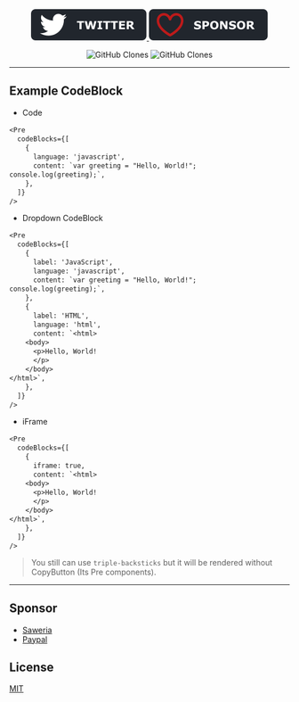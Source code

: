 <div align="center">
  <a href="https://aghea.vercel.app/twitter">
  <img src="public/twitter-badge.svg" alt="Follow me on Twitter"/>
</a>
  <a href="https://saweria.co/agcrisbp">
    <img src="public/sponsor-badge.svg" alt="Sponsor This Repo" />
  </a>
  
</div>

<p align="center">
    <img alt='GitHub Clones' src='https://img.shields.io/badge/dynamic/json?color=success&label=Clone&query=count&url=https://gist.githubusercontent.com/agcrisbp/e4ef17ae8fc3c995010a3b66a395735f/raw/clone.json&logo=github'>
    <img alt='GitHub Clones' src='https://img.shields.io/badge/dynamic/json?color=success&label=Unique&query=uniques&url=https://gist.githubusercontent.com/agcrisbp/e4ef17ae8fc3c995010a3b66a395735f/raw/clone.json&logo=githubactions&logoColor=white'>
</p>

---

## Example CodeBlock

- Code
```
<Pre
  codeBlocks={[
    {
      language: 'javascript',
      content: `var greeting = "Hello, World!";
console.log(greeting);`,
    },
  ]}
/>
```

- Dropdown CodeBlock
```
<Pre
  codeBlocks={[
    {
      label: 'JavaScript',
      language: 'javascript',
      content: `var greeting = "Hello, World!";
console.log(greeting);`,
    },
    {
      label: 'HTML',
      language: 'html',
      content: `<html>
    <body>
      <p>Hello, World!
      </p>
    </body>
</html>`,
    },
  ]}
/>
```

- iFrame
```
<Pre
  codeBlocks={[
    {
      iframe: true,
      content: `<html>
    <body>
      <p>Hello, World!
      </p>
    </body>
</html>`,
    },
  ]}
/>
```

> You still can use ```triple-backsticks``` but it will be rendered without CopyButton (Its Pre components).

---

## Sponsor
- [Saweria](https://saweria.co/agcrisbp)
- [Paypal](https://paypal.me/agcrisbp)

## License

[MIT](/LICENSE)
